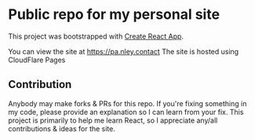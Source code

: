 # Public repo for my personal site

This project was bootstrapped with [Create React App](https://github.com/facebook/create-react-app).

You can view the site at https://pa.nley.contact
The site is hosted using CloudFlare Pages

## Contribution

Anybody may make forks & PRs for this repo. If you're fixing something in my code, please provide an explanation so I can learn from your fix. This project is primarily to help me learn React, so I appreciate any/all contributions & ideas for the site.
